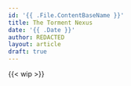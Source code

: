 ```yaml
---
id: '{{ .File.ContentBaseName }}'
title: The Torment Nexus
date: '{{ .Date }}'
author: REDACTED
layout: article
draft: true
---
```


{{< wip >}}
